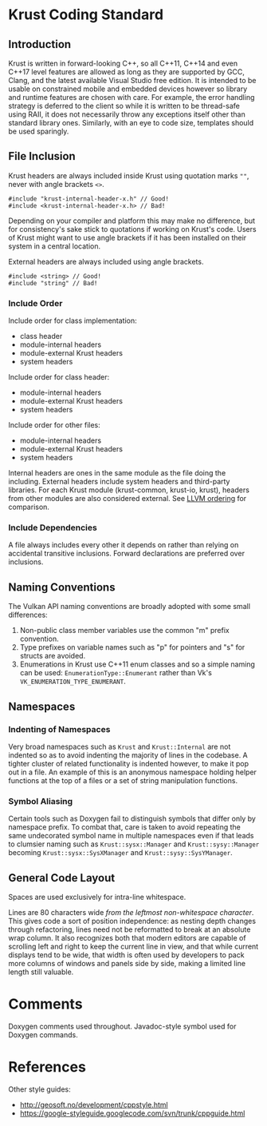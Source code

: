 Krust Coding Standard
=====================

Introduction
------------
Krust is written in forward-looking C++, so all C++11, C++14 and even C++17
level features are allowed as long as they are supported by GCC, Clang,
and the latest available Visual Studio free edition.
It is intended to be usable on constrained mobile and embedded devices however
so library and runtime features are chosen with care.
For example, the error handling strategy is deferred to the client so while
it is written to be thread-safe using RAII, it does not necessarily throw any
exceptions itself other than standard library ones.
Similarly, with an eye to code size, templates should be used sparingly.

File Inclusion
--------------

Krust headers are always included inside Krust using quotation marks `""`,
never with angle brackets `<>`.

    #include "krust-internal-header-x.h" // Good!
    #include <krust-internal-header-x.h> // Bad!

Depending on your compiler and platform this may make no difference,
but for consistency's sake stick to quotations if working on Krust's code.
Users of Krust might want to use angle brackets if it has been installed on
their system in a central location.

External headers are always included using angle brackets.

    #include <string> // Good!
    #include "string" // Bad!

### Include Order

Include order for class implementation:

* class header
* module-internal headers
* module-external Krust headers
* system headers

Include order for class header:

* module-internal headers
* module-external Krust headers
* system headers

Include order for other files:

* module-internal headers
* module-external Krust headers
* system headers

Internal headers are ones in the same module as the file doing the including.
External headers include system headers and third-party libraries.
For each Krust module (krust-common, krust-io, krust), headers from other
modules are also considered external.
See [LLVM ordering](http://llvm.org/docs/CodingStandards.html#include-style)
for comparison.

### Include Dependencies

A file always includes every other it depends on rather than relying on
accidental transitive inclusions.
Forward declarations are preferred over inclusions.

Naming Conventions
------------------

The Vulkan API naming conventions are broadly adopted with some small
differences:

1.  Non-public class member variables use the common "m" prefix convention.
1.  Type prefixes on variable names such as "p" for pointers and "s" for structs
    are avoided.
1.  Enumerations in Krust use C++11 enum classes and so a simple naming can be
    used: `EnumerationType::Enumerant` rather than
    Vk's `VK_ENUMERATION_TYPE_ENUMERANT`.

Namespaces
----------

### Indenting of Namespaces
Very broad namespaces such as `Krust` and `Krust::Internal` are
not indented so as to avoid indenting the majority of lines in the codebase.
A tighter cluster of related functionality is indented however, to make it
pop out in a file. An example of this is an anonymous namespace holding
helper functions at the top of a files or a set of string manipulation
functions.

### Symbol Aliasing
Certain tools such as Doxygen fail to distinguish symbols that differ only by
namespace prefix. To combat that, care is taken to avoid repeating the same
undecorated symbol name in multiple namespaces even if that leads to clumsier
naming such as `Krust::sysx::Manager` and `Krust::sysy::Manager` becoming
`Krust::sysx::SysXManager` and `Krust::sysy::SysYManager`.

General Code Layout
-------------------
Spaces are used exclusively for intra-line whitespace.

Lines are 80 characters wide _from the leftmost non-whitespace character_.
This gives code a sort of position independence: as nesting depth changes
through refactoring, lines need not be reformatted to break at an absolute wrap
column. It also recognizes both that modern editors are capable of scrolling
left and right to keep the current line in view, and that while current displays
tend to be wide, that width is often used by developers to pack more columns of
windows and panels side by side, making a limited line length still valuable.

Comments
========

Doxygen comments used throughout.
Javadoc-style symbol used for Doxygen commands.

References
==========
Other style guides:

*  http://geosoft.no/development/cppstyle.html
*  https://google-styleguide.googlecode.com/svn/trunk/cppguide.html

